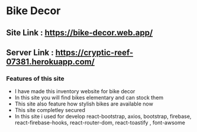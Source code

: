 # Bike Decor

## Site Link : https://bike-decor.web.app/
## Server Link : https://cryptic-reef-07381.herokuapp.com/


### Features of this site

* I have made this inventory website for bike decor
* In this site you will find bikes elementary and can stock them
* This site also feature how stylish bikes are available now
* This site completley secured 
* In this site i used for develop react-bootstrap, axios, bootstrap, firebase, react-firebase-hooks, react-router-dom, react-toastify , font-awsome